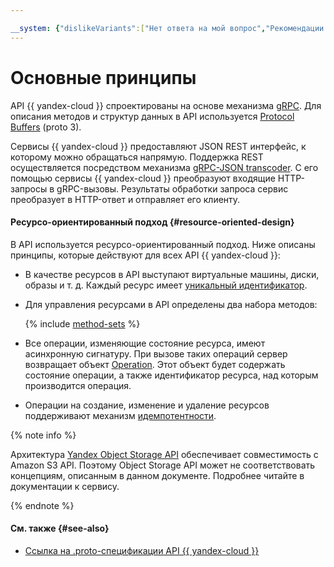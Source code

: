 ```yaml
---

__system: {"dislikeVariants":["Нет ответа на мой вопрос","Рекомендации не помогли","Содержание не соответствует заголовку","Другое"]}
---
```

# Основные принципы

API {{ yandex-cloud }} спроектированы на основе механизма [gRPC](https://grpc.io/docs/). Для описания методов и структур данных в API используется [Protocol Buffers](https://developers.google.com/protocol-buffers/docs/proto3) (proto 3).

Сервисы {{ yandex-cloud }} предоставляют JSON REST интерфейс, к которому можно обращаться напрямую. Поддержка REST осуществляется посредством механизма [gRPC-JSON transcoder](https://www.envoyproxy.io/docs/envoy/latest/configuration/http/http_filters/grpc_json_transcoder_filter). С его помощью сервисы {{ yandex-cloud }} преобразуют входящие HTTP-запросы в gRPC-вызовы. Результаты обработки запроса сервис преобразует в HTTP-ответ и отправляет его клиенту.

#### Ресурсо-ориентированный подход {#resource-oriented-design}

В API используется ресурсо-ориентированный подход. Ниже описаны принципы, которые действуют для всех API {{ yandex-cloud }}:

- В качестве ресурсов в API выступают виртуальные машины, диски, образы и т. д. Каждый ресурс имеет [уникальный идентификатор](resources-identification.md).

- Для управления ресурсами в API определены два набора методов:

   {% include [method-sets](../_includes/method-sets.md) %}

- Все операции, изменяющие состояние ресурса, имеют асинхронную сигнатуру. При вызове таких
 операций сервер возвращает объект [Operation](operation.md). Этот объект будет содержать состояние операции, а также идентификатор ресурса, над которым производится операция.

- Операции на создание, изменение и удаление ресурсов поддерживают механизм [идемпотентности](idempotency.md).

{% note info %}

Архитектура [Yandex Object Storage API](../../storage/s3/index.md) обеспечивает совместимость с Amazon S3 API. Поэтому Object Storage API может не соответствовать концепциям, описанным в данном документе. Подробнее читайте в документации к сервису.

{% endnote %}

#### См. также {#see-also}
- [Ссылка на .proto-спецификации API {{ yandex-cloud }}](https://github.com/yandex-cloud/cloudapi)


